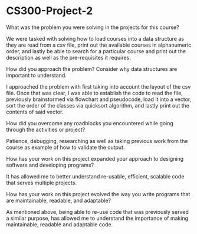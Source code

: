 # CS300-Project-2

What was the problem you were solving in the projects for this course?

We were tasked with solving how to load courses into a data structure as they are read from a csv file, 
print out the available courses in alphanumeric order, and lastly be able to search for a particular course and print out the description as well as the pre-requisites it requires. 

How did you approach the problem? Consider why data structures are important to understand.

I approached the problem with first taking into account the layout of the csv file. Once that was clear, I was able to establish the code to read the file, 
previously brainstormed via flowchart and pseudocode, load it into a vector, sort the order of the classes via quicksort algorithm, and lastly print out the contents of said vector. 

How did you overcome any roadblocks you encountered while going through the activities or project?

Patience, debugging, researching as well as taking previous work from the course as example of how to validate the output. 

How has your work on this project expanded your approach to designing software and developing programs?

It has allowed me to better understand re-usable, efficient, scalable code that serves multiple projects. 


How has your work on this project evolved the way you write programs that are maintainable, readable, and adaptable?

As mentioned above, being able to re-use code that was previously served a similar purpose, has allowed me to understand 
the importance of making maintainable, readable and adaptable code. 
